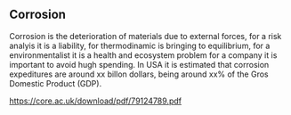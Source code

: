 ## __Corrosion__

Corrosion is the deterioration of materials due to external forces, for a risk analyis it is a liability, for thermodinamic is bringing to equilibrium, for a environmentalist it is a health and ecosystem problem
for a company it is important to avoid hugh spending.
In USA it is estimated that corrosion expeditures are around xx billon dollars, being around xx% of the Gros Domestic Product (GDP).


https://core.ac.uk/download/pdf/79124789.pdf
